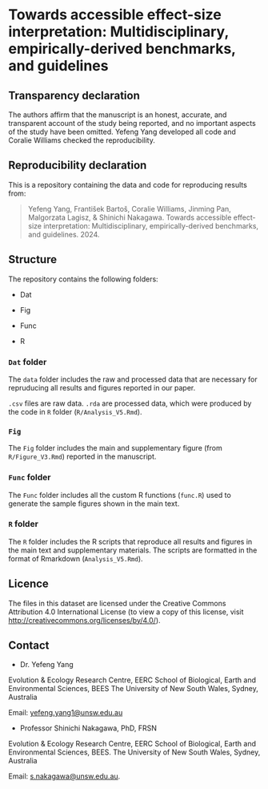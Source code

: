 # Towards accessible effect-size interpretation: Multidisciplinary, empirically-derived benchmarks, and guidelines

## Transparency declaration

The authors affirm that the manuscript is an honest, accurate, and transparent account of the study being reported, and no important
aspects of the study have been omitted. Yefeng Yang developed all code and Coralie Williams checked the reproducibility.


## Reproducibility declaration

This is a repository containing the data and code for reproducing results from:    

> Yefeng Yang, František Bartoš, Coralie Williams, Jinming Pan, Malgorzata Lagisz, & Shinichi Nakagawa. Towards accessible effect-size interpretation: Multidisciplinary, empirically-derived benchmarks, and guidelines. 2024.

## Structure

The repository contains the following folders:

- Dat

- Fig

- Func

- R

### `Dat` folder

The `data` folder includes the raw and processed data that are necessary for repruducing all results and figures reported in our paper. 

`.csv` files are raw data. `.rda` are processed data, which were produced by the code in `R` folder (`R/Analysis_V5.Rmd`).

### `Fig`

The `Fig` folder includes the main and supplementary figure (from `R/Figure_V3.Rmd`) reported in the manuscript.

### `Func` folder

The `Func` folder includes all the custom R functions (`func.R`) used to generate the sample figures shown in the main text.

### `R` folder

The `R` folder includes the R scripts that reproduce all results and figures in the main text and supplementary materials. The scripts are formatted in the format of Rmarkdown (`Analysis_V5.Rmd`).

## Licence

The files in this dataset are licensed under the Creative Commons Attribution 4.0 International License (to view a copy of this license, visit http://creativecommons.org/licenses/by/4.0/).

## Contact

- Dr. Yefeng Yang

Evolution & Ecology Research Centre, EERC
School of Biological, Earth and Environmental Sciences, BEES
The University of New South Wales, Sydney, Australia

Email: yefeng.yang1@unsw.edu.au

- Professor Shinichi Nakagawa, PhD, FRSN

Evolution & Ecology Research Centre, EERC
School of Biological, Earth and Environmental Sciences, BEES. 
The University of New South Wales, Sydney, Australia  

Email: s.nakagawa@unsw.edu.au.  
